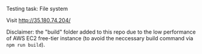 Testing task: File system

Visit http://35.180.74.204/

Disclaimer: the "build" folder added to this repo due to the low performance of AWS EC2 free-tier instance (to avoid the neccessary build command via `npm run build`).
